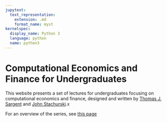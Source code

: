 ```yaml
---
jupytext:
  text_representation:
    extension: .md
    format_name: myst
kernelspec:
  display_name: Python 3
  language: python
  name: python3
---
```


# Computational Economics and Finance for Undergraduates

This website presents a set of lectures for undergraduates focusing on computational economics and finance, designed and written by [Thomas J. Sargent](http://www.tomsargent.com/) and [John Stachurski](http://johnstachurski.net/).x

For an overview of the series, see [this page](https://quantecon.org/python-lectures/)

```{tableofcontents}
```

